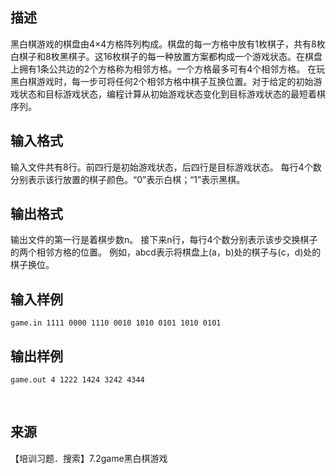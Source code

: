 ## 描述

黑白棋游戏的棋盘由4×4方格阵列构成。棋盘的每一方格中放有1枚棋子，共有8枚白棋子和8枚黑棋子。这16枚棋子的每一种放置方案都构成一个游戏状态。在棋盘上拥有1条公共边的2个方格称为相邻方格。一个方格最多可有4个相邻方格。 在玩黑白棋游戏时，每一步可将任何2个相邻方格中棋子互换位置。对于给定的初始游戏状态和目标游戏状态，编程计算从初始游戏状态变化到目标游戏状态的最短着棋序列。

## 输入格式

输入文件共有8行。前四行是初始游戏状态，后四行是目标游戏状态。 每行4个数分别表示该行放置的棋子颜色。“0”表示白棋；“1”表示黑棋。

## 输出格式

输出文件的第一行是着棋步数n。 接下来n行，每行4个数分别表示该步交换棋子的两个相邻方格的位置。 例如，abcd表示将棋盘上(a，b)处的棋子与(c，d)处的棋子换位。

## 输入样例

```plaintext
game.in 1111 0000 1110 0010 1010 0101 1010 0101 
```

## 输出样例

```plaintext
game.out 4 1222 1424 3242 4344 
```



 

## 来源

【培训习题．搜索】7.2game黑白棋游戏

